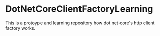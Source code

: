 # DotNetCoreClientFactoryLearning
This is a protoype and learning repository how dot net core's http client factory works.
